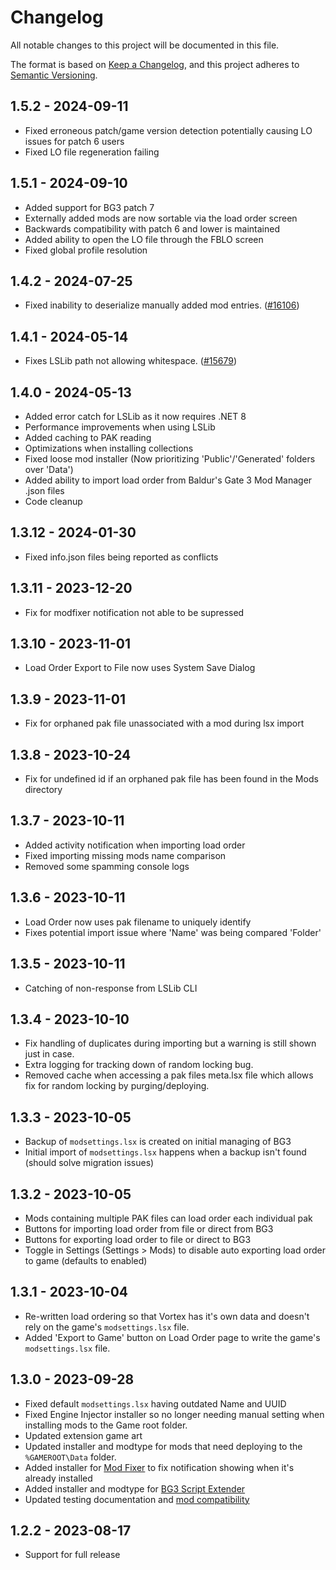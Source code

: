 # Changelog

All notable changes to this project will be documented in this file.

The format is based on [Keep a Changelog](https://keepachangelog.com/en/1.0.0/),
and this project adheres to [Semantic Versioning](https://semver.org/spec/v2.0.0.html).

## 1.5.2 - 2024-09-11

- Fixed erroneous patch/game version detection potentially causing LO issues for patch 6 users
- Fixed LO file regeneration failing

## 1.5.1 - 2024-09-10

- Added support for BG3 patch 7
- Externally added mods are now sortable via the load order screen
- Backwards compatibility with patch 6 and lower is maintained
- Added ability to open the LO file through the FBLO screen
- Fixed global profile resolution

## 1.4.2 - 2024-07-25

- Fixed inability to deserialize manually added mod entries. ([#16106](https://github.com/Nexus-Mods/Vortex/issues/16106))

## 1.4.1 - 2024-05-14

- Fixes LSLib path not allowing whitespace. ([#15679](https://github.com/Nexus-Mods/Vortex/issues/15679))

## 1.4.0 - 2024-05-13

- Added error catch for LSLib as it now requires .NET 8
- Performance improvements when using LSLib
- Added caching to PAK reading
- Optimizations when installing collections 
- Fixed loose mod installer (Now prioritizing 'Public'/'Generated' folders over 'Data')
- Added ability to import load order from Baldur's Gate 3 Mod Manager .json files
- Code cleanup

## 1.3.12 - 2024-01-30

- Fixed info.json files being reported as conflicts

## 1.3.11 - 2023-12-20

- Fix for modfixer notification not able to be supressed

## 1.3.10 - 2023-11-01

- Load Order Export to File now uses System Save Dialog 

## 1.3.9 - 2023-11-01

- Fix for orphaned pak file unassociated with a mod during lsx import

## 1.3.8 - 2023-10-24

- Fix for undefined id if an orphaned pak file has been found in the Mods directory

## 1.3.7 - 2023-10-11

- Added activity notification when importing load order
- Fixed importing missing mods name comparison
- Removed some spamming console logs   

## 1.3.6 - 2023-10-11

- Load Order now uses pak filename to uniquely identify
- Fixes potential import issue where 'Name' was being compared 'Folder'

## 1.3.5 - 2023-10-11

- Catching of non-response from LSLib CLI

## 1.3.4 - 2023-10-10

- Fix handling of duplicates during importing but a warning is still shown just in case.
- Extra logging for tracking down of random locking bug.
- Removed cache when accessing a pak files meta.lsx file which allows fix for random locking by purging/deploying.

## 1.3.3 - 2023-10-05

- Backup of `modsettings.lsx` is created on initial managing of BG3
- Initial import of `modsettings.lsx` happens when a backup isn't found (should solve migration issues) 

## 1.3.2 - 2023-10-05

- Mods containing multiple PAK files can load order each individual pak
- Buttons for importing load order from file or direct from BG3
- Buttons for exporting load order to file or direct to BG3
- Toggle in Settings (Settings > Mods) to disable auto exporting load order to game (defaults to enabled)

## 1.3.1 - 2023-10-04

- Re-written load ordering so that Vortex has it's own data and doesn't rely on the game's `modsettings.lsx` file.
- Added 'Export to Game' button on Load Order page to write the game's `modsettings.lsx` file.

## 1.3.0 - 2023-09-28

- Fixed default `modsettings.lsx` having outdated Name and UUID
- Fixed Engine Injector installer so no longer needing manual setting when installing mods to the Game root folder.
- Updated extension game art
- Updated installer and modtype for mods that need deploying to the `%GAMEROOT\Data` folder.
- Added installer for [Mod Fixer](https://www.nexusmods.com/baldursgate3/mods/141) to fix notification showing when it's already installed
- Added installer and modtype for [BG3 Script Extender](https://github.com/Norbyte/bg3se)
- Updated testing documentation and [mod compatibility](https://forums.nexusmods.com/index.php?/topic/13287213-baldurs-gate-3-mod-compatibility-megathread/)

## 1.2.2 - 2023-08-17

- Support for full release 
